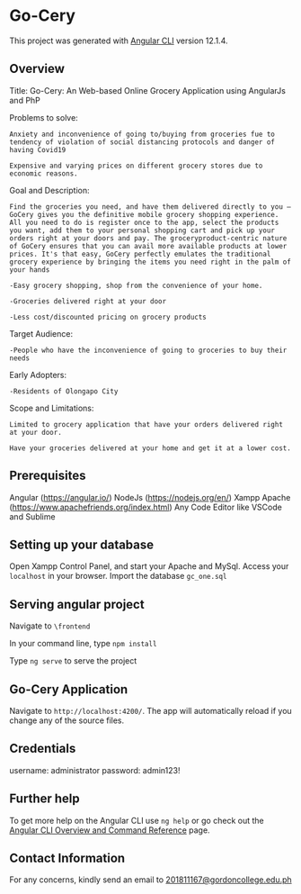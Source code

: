 # Go-Cery

This project was generated with [Angular CLI](https://github.com/angular/angular-cli) version 12.1.4.

## Overview

Title: Go-Cery: An Web-based Online Grocery Application using AngularJs and PhP

Problems to solve:

    Anxiety and inconvenience of going to/buying from groceries fue to tendency of violation of social distancing protocols and danger of having Covid19

    Expensive and varying prices on different grocery stores due to economic reasons.

Goal and Description: 

    Find the groceries you need, and have them delivered directly to you — GoCery gives you the definitive mobile grocery shopping experience. All you need to do is register once to the app, select the products you want, add them to your personal shopping cart and pick up your orders right at your doors and pay. The groceryproduct-centric nature of GoCery ensures that you can avail more available products at lower prices. It's that easy, GoCery perfectly emulates the traditional grocery experience by bringing the items you need right in the palm of your hands

    -Easy grocery shopping, shop from the convenience of your home.

    -Groceries delivered right at your door

    -Less cost/discounted pricing on grocery products

Target Audience:

    -People who have the inconvenience of going to groceries to buy their needs

Early Adopters:

    -Residents of Olongapo City

Scope and Limitations: 

    Limited to grocery application that have your orders delivered right at your door. 

    Have your groceries delivered at your home and get it at a lower cost.

## Prerequisites

Angular (https://angular.io/)
NodeJs (https://nodejs.org/en/)
Xampp Apache (https://www.apachefriends.org/index.html)
Any Code Editor like VSCode and Sublime


## Setting up your database

Open Xampp Control Panel, and start your Apache and MySql.
Access your `localhost` in your browser.
Import the database `gc_one.sql`

## Serving angular project

Navigate to `\frontend`

In your command line, type `npm install`

Type `ng serve` to serve the project

## Go-Cery Application 

Navigate to `http://localhost:4200/`. The app will automatically reload if you change any of the source files.

## Credentials

username: administrator
password: admin123!

## Further help

To get more help on the Angular CLI use `ng help` or go check out the [Angular CLI Overview and Command Reference](https://angular.io/cli) page.

## Contact Information

For any concerns, kindly send an email to 201811167@gordoncollege.edu.ph

